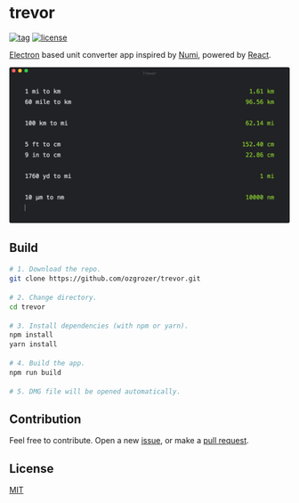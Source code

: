 # trevor
[![tag](https://img.shields.io/github/tag/ozgrozer/trevor.svg)](https://github.com/ozgrozer/trevor/tags)
[![license](https://img.shields.io/badge/license-MIT-blue.svg?style=flat-square)](https://github.com/ozgrozer/trevor/blob/master/license)

[Electron](https://github.com/electron/electron) based unit converter app inspired by [Numi](http://numi.io/), powered by [React](https://github.com/facebook/react/).

![](screenshot.jpg)

## Build
```sh
# 1. Download the repo.
git clone https://github.com/ozgrozer/trevor.git

# 2. Change directory.
cd trevor

# 3. Install dependencies (with npm or yarn).
npm install
yarn install

# 4. Build the app.
npm run build

# 5. DMG file will be opened automatically.
```

## Contribution
Feel free to contribute. Open a new [issue](https://github.com/ozgrozer/trevor/issues), or make a [pull request](https://github.com/ozgrozer/trevor/pulls).

## License
[MIT](https://github.com/ozgrozer/trevor/blob/master/license)
